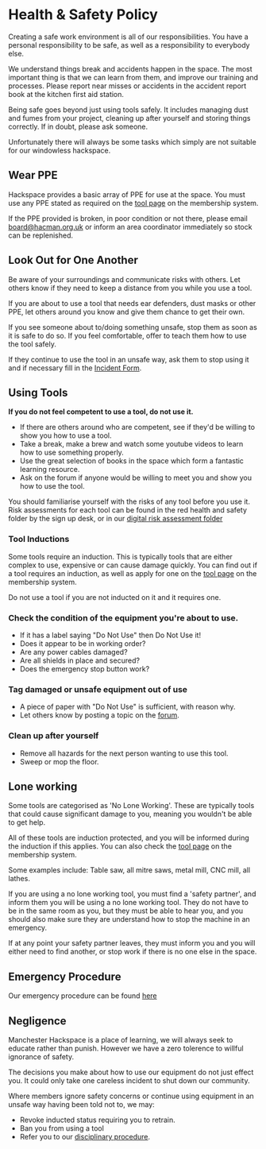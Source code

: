 # Health & Safety Policy

Creating a safe work environment is all of our responsibilities. You have a personal responsibility to be safe, as well as a responsibility to everybody else.

We understand things break and accidents happen in the space. The most important thing is that we can learn from them, and improve our training and processes. Please report near misses or accidents in the accident report book at the kitchen first aid station.

Being safe goes beyond just using tools safely. It includes managing dust and fumes from your project, cleaning up after yourself and storing things correctly. If in doubt, please ask someone.

Unfortunately there will always be some tasks which simply are not suitable for our windowless hackspace.

## Wear PPE
Hackspace provides a basic array of PPE for use at the space. You must use any PPE stated as required on the [tool page](https://members.hacman.org.uk/equipment) on the membership system.

If the PPE provided is broken, in poor condition or not there, please email board@hacman.org.uk or inform an area coordinator immediately so stock can be replenished.

## Look Out for One Another
Be aware of your surroundings and communicate risks with others. Let others know if they need to keep a distance from you while you use a tool.

If you are about to use a tool that needs ear defenders, dust masks or other PPE, let others around you know and give them chance to get their own.

If you see someone about to/doing something unsafe, stop them as soon as it is safe to do so. If you feel comfortable, offer to teach them how to use the tool safely.

If they continue to use the tool in an unsafe way, ask them to stop using it and if necessary fill in the  [Incident Form](https://forms.gle/HC2xJrz1XcXx4W1w7).


## Using Tools
**If you do not feel competent to use a tool, do not use it.**
 * If there are others around who are competent, see if they'd be willing to show you how to use a tool.
 * Take a break, make a brew and watch some youtube videos to learn how to use something properly.
 * Use the great selection of books in the space which form a fantastic learning resource.
 * Ask on the forum if anyone would be willing to meet you and show you how to use the tool.

 You should familiarise yourself with the risks of any tool before you use it. Risk assessments for each tool can be found in the red health and safety folder by the sign up desk, or in our [digital risk assessment folder](https://drive.google.com/drive/folders/1gNdDUavZLfXFX8dfru6wcbcLSanm1Sv-?usp=sharing)

### Tool Inductions
Some tools require an induction. This is typically tools that are either complex to use, expensive or can cause damage quickly. You can find out if a tool requires an induction, as well as apply for one on the [tool page](https://members.hacman.org.uk/equipment) on the membership system.

Do not use a tool if you are not inducted on it and it requires one.

### Check the condition of the equipment you're about to use.
* If it has a label saying "Do Not Use" then Do Not Use it!
* Does it appear to be in working order?
* Are any power cables damaged? 
* Are all shields in place and secured?
* Does the emergency stop button work?

### Tag damaged or unsafe equipment out of use
* A piece of paper with "Do Not Use" is sufficient, with reason why.
* Let others know by posting a topic on the [forum](https://list.hacman.org.uk/c/broken-tools-maintenance-logs/broken-tools/61).

### Clean up after yourself
* Remove all hazards for the next person wanting to use this tool.
* Sweep or mop the floor.

## Lone working
Some tools are categorised as 'No Lone Working'. These are typically tools that could cause significant damage to you, meaning you wouldn't be able to get help.

All of these tools are induction protected, and you will be informed during the induction if this applies. You can also check the [tool page](https://members.hacman.org.uk/equipment) on the membership system.

Some examples include: Table saw, all mitre saws, metal mill, CNC mill, all lathes.

If you are using a no lone working tool, you must find a 'safety partner', and inform them you will be using a no lone working tool. They do not have to be in the same room as you, but they must be able to hear you, and you should also make sure they are understand how to stop the machine in an emergency.

If at any point your safety partner leaves, they must inform you and you will either need to find another, or stop work if there is no one else in the space.

## Emergency Procedure
Our emergency procedure can be found [here](https://docs.hacman.org.uk/emergency_procedure)

## Negligence
Manchester Hackspace is a place of learning, we will always seek to educate rather than punish. However we have a zero tolerence to willful ignorance of safety.

The decisions you make about how to use our equipment do not just effect you. It could only take one careless incident to shut down our community.

Where members ignore safety concerns or continue using equipment in an unsafe way having been told not to, we may:
* Revoke inducted status requiring you to retrain.
* Ban you from using a tool
* Refer you to our [disciplinary procedure](https://docs.hacman.org.uk/governance/rules/conduct_complaints).